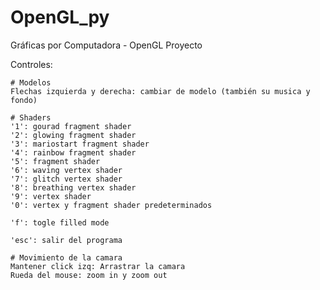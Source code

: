 # OpenGL_py
Gráficas por Computadora - OpenGL Proyecto

Controles:

    # Modelos
    Flechas izquierda y derecha: cambiar de modelo (también su musica y fondo)

    # Shaders
    '1': gourad fragment shader
    '2': glowing fragment shader
    '3': mariostart fragment shader
    '4': rainbow fragment shader
    '5': fragment shader
    '6': waving vertex shader
    '7': glitch vertex shader
    '8': breathing vertex shader
    '9': vertex shader
    '0': vertex y fragment shader predeterminados

    'f': togle filled mode

    'esc': salir del programa

    # Movimiento de la camara
    Mantener click izq: Arrastrar la camara
    Rueda del mouse: zoom in y zoom out
